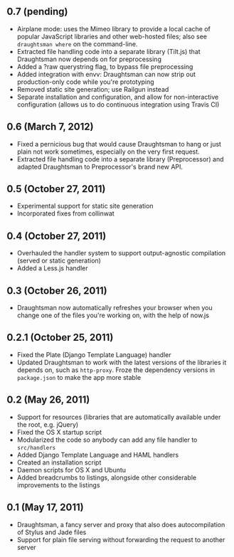 ## 0.7 (pending)

* Airplane mode: uses the Mimeo library to provide a local cache of popular JavaScript libraries and other web-hosted files; also see `draughtsman where` on the command-line.
* Extracted file handling code into a separate library (Tilt.js) that Draughtsman now depends on for preprocessing
* Added a ?raw querystring flag, to bypass file preprocessing
* Added integration with envv: Draughtsman can now strip out production-only code while you're prototyping
* Removed static site generation; use Railgun instead
* Separate installation and configuration, and allow for non-interactive configuration (allows us to do continuous integration using Travis CI)

## 0.6 (March 7, 2012)

* Fixed a pernicious bug that would cause Draughtsman to hang or just plain not work sometimes, especially on the very first request.
* Extracted file handling code into a separate library (Preprocessor) and adapted Draughtsman to Preprocessor's brand new API.

## 0.5 (October 27, 2011)

* Experimental support for static site generation
* Incorporated fixes from collinwat

## 0.4 (October 27, 2011)

* Overhauled the handler system to support output-agnostic compilation (served or static generation)
* Added a Less.js handler

## 0.3 (October 26, 2011)

* Draughtsman now automatically refreshes your browser when you change one of the files you're working on, with the help of now.js

## 0.2.1 (October 25, 2011)

* Fixed the Plate (Django Template Language) handler
* Updated Draughtsman to work with the latest versions of the libraries it depends on, such as `http-proxy`. Froze the dependency versions in `package.json` to make the app more stable

## 0.2 (May 26, 2011)

* Support for resources (libraries that are automatically available under the root, e.g. jQuery)
* Fixed the OS X startup script
* Modularized the code so anybody can add any file handler to `src/handlers`
* Added Django Template Language and HAML handlers
* Created an installation script
* Daemon scripts for OS X and Ubuntu
* Added breadcrumbs to listings, alongside other considerable improvements to the listings

## 0.1 (May 17, 2011)

* Draughtsman, a fancy server and proxy that also does autocompilation of Stylus and Jade files
* Support for plain file serving without forwarding the request to another server
